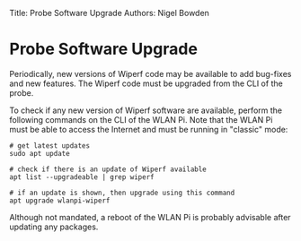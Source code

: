 Title: Probe Software Upgrade
Authors: Nigel Bowden

# Probe Software Upgrade
Periodically, new versions of Wiperf code may be available to add bug-fixes and new features. The Wiperf code must be upgraded from the CLI of the probe.

To check if any new version of Wiperf software are available, perform the following commands on the CLI of the WLAN Pi. Note that the WLAN Pi must be able to access the Internet and must be running in "classic" mode:

```
# get latest updates
sudo apt update

# check if there is an update of Wiperf available
apt list --upgradeable | grep wiperf

# if an update is shown, then upgrade using this command
apt upgrade wlanpi-wiperf

```

Although not mandated, a reboot of the WLAN Pi is probably advisable after updating any packages.